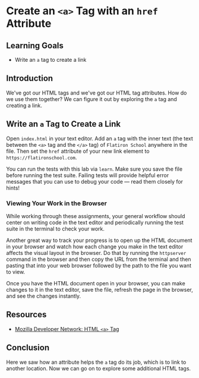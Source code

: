  # Create an `<a>` Tag with an `href` Attribute

## Learning Goals

- Write an `a` tag to create a link

## Introduction

We've got our HTML tags and we've got our HTML tag attributes. How do we use
them together? We can figure it out by exploring the `a` tag and creating a
link.

## Write an `a` Tag to Create a Link

Open `index.html` in your text editor. Add an `a` tag with the inner text (the
text between the `<a>` tag and the `</a>` tag) of `Flatiron School` anywhere in
the file. Then set the `href` attribute of your new link element to
`https://flatironschool.com`.

You can run the tests with this lab via `learn`. Make sure you save the file
before running the test suite. Failing tests will provide helpful error messages
that you can use to debug your code — read them closely for hints!

### Viewing Your Work in the Browser

While working through these assignments, your general workflow should center on
writing code in the text editor and periodically running the test suite in the
terminal to check your work.

Another great way to track your progress is to open up the HTML document in your
browser and watch how each change you make in the text editor affects the visual
layout in the browser. Do that by running the `httpserver` command in the
browser and then copy the URL from the terminal and then pasting that into your
web browser followed by the path to the file you want to view.

Once you have the HTML document open in your browser, you can make changes to it
in the text editor, save the file, refresh the page in the browser, and see the
changes instantly.

## Resources

* [Mozilla Developer Network: HTML `<a>` Tag](https://developer.mozilla.org/en-US/docs/Web/HTML/Element/a)

## Conclusion

Here we saw how an attribute helps the `a` tag do its job, which is to link to
another location. Now we can go on to explore some additional HTML tags.

[pview]: http://help.learn.co/the-learn-ide/common-ide-questions/viewing-html-pages-in-the-learn-ide



